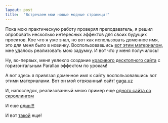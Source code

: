 ```yaml
---
layout: post
title:  "Встречаем мои новые модные страницы!"
---
```

Пока мою практическую работу проверял преподаватель, я решил опробовать несколько интересных эффектов для своих будущих проектов.
Кое что я уже знал, но вот как использовать доменное имя, это для меня было в новинку. Воспользовавшись [вот этим материалом](https://medium.com/swlh/how-to-host-your-website-on-github-pages-for-free-3302b0fe8956), мне удалось реализовать мою задумку.
И вот что у меня получилось!



Ну, во-первых, меня увлекло создание [красивого десктопного сайта](https://uzundemir.github.io/new_parallax_effect_site) с горизонтальным Parallax эффектом по урокам!

А вот здесь я привязал доменное имя к сайту воспользовавшись вот этими материалами. Вот он мой отвязанный сайт! [gaga.uz](https://uzundemir.github.io/gaga)

И, напоследок, реализованный мною пример еще [одного сайта со скроллингом](https://uzundemir.github.io/parallax-scrolling-site) 

И еще [один!!!](https://uzundemir.github.io/3d-tilt)

И вот [такой](https://uzundemir.github.io/3d-effect-site) еще!  




